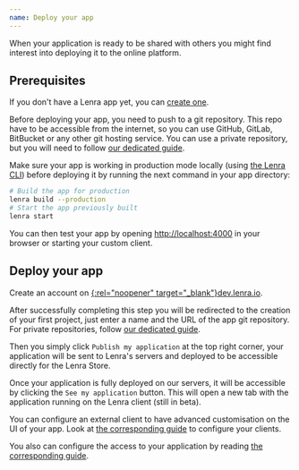 ```yaml
---
name: Deploy your app
---
```


When your application is ready to be shared with others you might find interest into deploying it to the online platform.

## Prerequisites

If you don't have a Lenra app yet, you can [create one](./create-project.html).

Before deploying your app, you need to push to a git repository.
This repo have to be accessible from the internet, so you can use GitHub, GitLab, BitBucket or any other git hosting service.
You can use a private repository, but you will need to follow [our dedicated guide](../guides/use-private-repository.html).

Make sure your app is working in production mode locally (using [the Lenra CLI](./install.html)) before deploying it by running the next command in your app directory:

```bash
# Build the app for production
lenra build --production
# Start the app previously built
lenra start
```

You can then test your app by opening [http://localhost:4000](http://localhost:4000) in your browser or starting your custom client.


## Deploy your app

Create an account on [{:rel="noopener" target="_blank"}dev.lenra.io](https://dev.lenra.io).

After successfully completing this step you will be redirected to the creation of your first project, just enter a name and the URL of the app git repository.
For private repositories, follow [our dedicated guide](../guides/use-private-repository.html).

Then you simply click `Publish my application` at the top right corner, your application will be sent to Lenra's servers and deployed to be accessible directly for the Lenra Store.

Once your application is fully deployed on our servers, it will be accessible by clicking the `See my application` button.
This will open a new tab with the application running on the Lenra client (still in beta).

You can configure an external client to have advanced customisation on the UI of your app.
Look at [the corresponding guide](../guides/create-client.html) to configure your clients.

You also can configure the access to your application by reading [the corresponding guide](../guides/manage-access.html).

